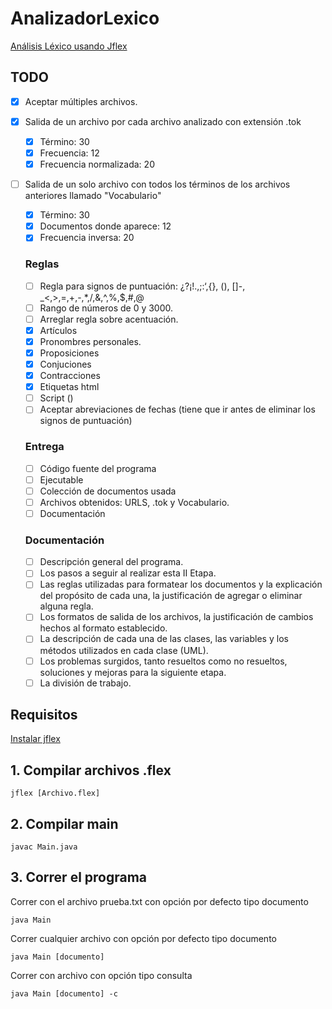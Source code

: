 # AnalizadorLexico

[Análisis Léxico usando Jflex](https://jonathanbucaro.com/2015/04/26/analisis-lexico-usando-jflex/)

## TODO

* [X] Aceptar múltiples archivos.
* [X] Salida de un archivo por cada archivo analizado con extensión .tok
     * [X] Término: 30
     * [X] Frecuencia: 12
     * [X] Frecuencia normalizada: 20
* [ ] Salida de un solo archivo con todos los términos de los archivos anteriores llamado "Vocabulario"
     * [X] Término: 30
     * [X] Documentos donde aparece: 12
     * [X] Frecuencia inversa: 20

  ### Reglas 
  
     * [ ] Regla para signos de puntuación: ¿?¡!.,;:‘,{}, (), []-, _<,>,=,+,-,*,/,&,^,%,$,#,@
     * [ ] Rango de números de 0 y 3000.
     * [ ] Arreglar regla sobre acentuación.
     * [X] Artículos
     * [X] Pronombres personales.
     * [X] Proposiciones
     * [X] Conjuciones
     * [X] Contracciones
     * [X] Etiquetas html
     * [ ] Script (<script>.*</script>)
     * [ ] Aceptar abreviaciones de fechas (tiene que ir antes de eliminar los signos de puntuación)

  ### Entrega
  
     * [ ] Código fuente del programa
     * [ ] Ejecutable
     * [ ] Colección de documentos usada
     * [ ] Archivos obtenidos: URLS, .tok y Vocabulario. 
     * [ ] Documentación

  ### Documentación

     * [ ] Descripción general del programa.
     * [ ] Los pasos a seguir al realizar esta II Etapa.
     * [ ] Las reglas utilizadas para formatear los documentos y la explicación del propósito de cada una, la justificación de agregar o eliminar alguna regla.
     * [ ] Los formatos de salida de los archivos, la justificación de cambios hechos al formato establecido.
     * [ ] La descripción de cada una de las clases, las variables y los métodos utilizados en cada clase (UML).
     * [ ] Los problemas surgidos, tanto resueltos como no resueltos, soluciones y mejoras para la siguiente etapa.
     * [ ] La división de trabajo.

## Requisitos

[Instalar jflex](https://jonathanbucaro.com/2015/04/11/instalacion-jflex/)

## 1. Compilar archivos .flex

```
jflex [Archivo.flex]
```

## 2. Compilar main

```
javac Main.java
```

## 3. Correr el programa

Correr con el archivo prueba.txt con opción por defecto tipo documento
```
java Main
```
Correr cualquier archivo con opción por defecto tipo documento
```
java Main [documento]
```
Correr con archivo con opción tipo consulta
```
java Main [documento] -c
```
